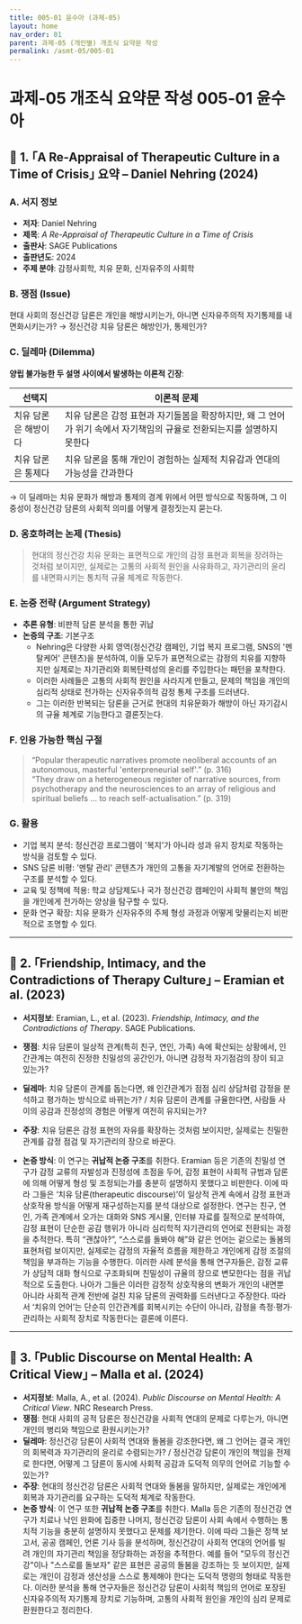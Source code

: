 ```yaml
---
title: 005-01 윤수아 (과제-05)
layout: home
nav_order: 01
parent: 과제-05 (개인별) 개조식 요약문 작성
permalink: /asmt-05/005-01
---
```


# 과제-05 개조식 요약문 작성 005-01 윤수아 

## 📘 1. ｢A Re-Appraisal of Therapeutic Culture in a Time of Crisis｣ 요약 – Daniel Nehring (2024)

### A. 서지 정보  
- **저자**: Daniel Nehring
- **제목**: *A Re-Appraisal of Therapeutic Culture in a Time of Crisis*  
- **출판사**: SAGE Publications
- **출판년도**: 2024
- **주제 분야**: 감정사회학, 치유 문화, 신자유주의 사회학


### B. 쟁점 (Issue)
현대 사회의 정신건강 담론은 개인을 해방시키는가, 아니면 신자유주의적 자기통제를 내면화시키는가?
→ 정신건강 치유 담론은 해방인가, 통제인가?


### C. 딜레마 (Dilemma)  
**양립 불가능한 두 설명 사이에서 발생하는 이론적 긴장**:

| 선택지 | 이론적 문제 |
|--------|-------------|
| 치유 담론은 해방이다 | 치유 담론은 감정 표현과 자기돌봄을 확장하지만, 왜 그 언어가 위기 속에서 자기책임의 규율로 전환되는지를 설명하지 못한다 |
| 치유 담론은 통제다 | 치유 담론을 통해 개인이 경험하는 실제적 치유감과 연대의 가능성을 간과한다 |

→ 이 딜레마는 치유 문화가 해방과 통제의 경계 위에서 어떤 방식으로 작동하며, 그 이중성이 정신건강 담론의 사회적 의미를 어떻게 결정짓는지 묻는다.


### D. 옹호하려는 논제 (Thesis)  
> 현대의 정신건강 치유 문화는 표면적으로 개인의 감정 표현과 회복을 장려하는 것처럼 보이지만, 실제로는 고통의 사회적 원인을 사유화하고, 자기관리의 윤리를 내면화시키는 통치적 규율 체계로 작동한다.

### E. 논증 전략 (Argument Strategy)  
- **추론 유형**: 비판적 담론 분석을 통한 귀납
- **논증의 구조**:
  기본구조
  - Nehring은 다양한 사회 영역(정신건강 캠페인, 기업 복지 프로그램, SNS의 '멘탈케어' 콘텐츠)을 분석하여, 이들 모두가 표면적으로는 감정의 치유를 지향하지만 실제로는 자기관리와 회복탄력성의 윤리를 주입한다는 패턴을 포착한다.
  - 이러한 사례들은 고통의 사회적 원인을 사라지게 만들고, 문제의 책임을 개인의 심리적 상태로 전가하는 신자유주의적 감정 통제 구조를 드러낸다.
  - 그는 이러한 반복되는 담론을 근거로 현대의 치유문화가 해방이 아닌 자기감시의 규율 체계로 기능한다고 결론짓는다.

### F. 인용 가능한 핵심 구절
> “Popular therapeutic narratives promote neoliberal accounts of an autonomous, masterful 'enterpreneurial self'.” (p. 316)  
> “They draw on a heterogeneous register of narrative sources, from psychotherapy and the neurosciences to an array of religious and spiritual beliefs ... to reach self-actualisation.” (p. 319)


### G. 활용
- 기업 복지 분석: 정신건강 프로그램이 '복지'가 아니라 성과 유지 장치로 작동하는 방식을 검토할 수 있다.
- SNS 담론 비평: '멘탈 관리' 콘텐츠가 개인의 고통을 자기계발의 언어로 전환하는 구조를 분석할 수 있다.
- 교육 및 정책에 적용: 학교 상담제도나 국가 정신건강 캠페인이 사회적 불안의 책임을 개인에게 전가하는 양상을 탐구할 수 있다.
- 문화 연구 확장: 치유 문화가 신자유주의 주체 형성 과정과 어떻게 맞물리는지 비판적으로 조명할 수 있다.

---

## 📘 2. ｢Friendship, Intimacy, and the Contradictions of Therapy Culture｣ – Eramian et al. (2023)

- **서지정보**: Eramian, L., et al. (2023). *Friendship, Intimacy, and the Contradictions of Therapy*. SAGE Publications.

- **쟁점**: 치유 담론이 일상적 관계(특히 친구, 연인, 가족) 속에 확산되는 상황에서, 인간관계는 여전히 진정한 친밀성의 공간인가, 아니면 감정적 자기점검의 장이 되고 있는가?
- **딜레마**: 치유 담론이 관계를 돕는다면, 왜 인간관계가 점점 심리 상담처럼 감정을 분석하고 평가하는 방식으로 바뀌는가? / 치유 담론이 관계를 규율한다면, 사람들 사이의 공감과 진정성의 경험은 어떻게 여전히 유지되는가?
- **주장**: 치유 담론은 감정 표현의 자유를 확장하는 것처럼 보이지만, 실제로는 친밀한 관계를 감정 점검 및 자기관리의 장으로 바꾼다.
- **논증 방식**: 이 연구는 **귀납적 논증 구조**를 취한다. Eramian 등은 기존의 친밀성 연구가 감정 교류의 자발성과 진정성에 초점을 두어, 감정 표현이 사회적 규범과 담론에 의해 어떻게 형성 및 조정되는가를 충분히 설명하지 못했다고 비판한다. 이에 따라 그들은 ‘치유 담론(therapeutic discourse)’이 일상적 관계 속에서 감정 표현과 상호작용 방식을 어떻게 재구성하는지를 분석 대상으로 설정한다. 연구는 친구, 연인, 가족 관계에서 오가는 대화와 SNS 게시물, 인터뷰 자료를 질적으로 분석하여, 감정 표현이 단순한 공감 행위가 아니라 심리학적 자기관리의 언어로 전환되는 과정을 추적한다. 특히 “괜찮아?”, “스스로를 돌봐야 해”와 같은 언어는 겉으로는 돌봄의 표현처럼 보이지만, 실제로는 감정의 자율적 흐름을 제한하고 개인에게 감정 조절의 책임을 부과하는 기능을 수행한다. 이러한 사례 분석을 통해 연구자들은, 감정 교류가 상담적 대화 형식으로 구조화되며 친밀성이 규율의 장으로 변모한다는 점을 귀납적으로 도출한다. 나아가 그들은 이러한 감정적 상호작용의 변화가 개인의 내면뿐 아니라 사회적 관계 전반에 걸친 치유 담론의 권력화를 드러낸다고 주장한다. 따라서 ‘치유의 언어’는 단순히 인간관계를 회복시키는 수단이 아니라, 감정을 측정·평가·관리하는 사회적 장치로 작동한다는 결론에 이른다.

---

## 📘 3. ｢Public Discourse on Mental Health: A Critical View｣ – Malla et al. (2024)

- **서지정보**: Malla, A., et al. (2024). *Public Discourse on Mental Health: A Critical View*. NRC Research Press.
- **쟁점**: 현대 사회의 공적 담론은 정신건강을 사회적 연대의 문제로 다루는가, 아니면 개인의 병리와 책임으로 환원시키는가?
- **딜레마**: 정신건강 담론이 사회적 연대와 돌봄을 강조한다면, 왜 그 언어는 결국 개인의 회복력과 자기관리의 윤리로 수렴되는가? / 정신건강 담론이 개인의 책임을 전제로 한다면, 어떻게 그 담론이 동시에 사회적 공감과 도덕적 의무의 언어로 기능할 수 있는가?
- **주장**: 현대의 정신건강 담론은 사회적 연대와 돌봄을 말하지만, 실제로는 개인에게 회복과 자기관리를 요구하는 도덕적 체계로 작동한다. 
- **논증 방식**: 이 연구 또한 **귀납적 논증 구조**를 취한다. Malla 등은 기존의 정신건강 연구가 치료나 낙인 완화에 집중한 나머지, 정신건강 담론이 사회 속에서 수행하는 통치적 기능을 충분히 설명하지 못했다고 문제를 제기한다. 이에 따라 그들은 정책 보고서, 공공 캠페인, 언론 기사 등을 분석하며, 정신건강이 사회적 연대의 언어를 빌려 개인의 자기관리 책임을 정당화하는 과정을 추적한다. 예를 들어 "모두의 정신건강"이나 "스스로를 돌보자" 같은 표현은 공공의 돌봄을 강조하는 듯 보이지만, 실제로는 개인이 감정과 생산성을 스스로 통제해야 한다는 도덕적 명령의 형태로 작동한다. 이러한 분석을 통해 연구자들은 정신건강 담론이 사회적 책임의 언어로 포장된 신자유주의적 자기통제 장치로 기능하며, 고통의 사회적 원인을 개인의 심리 문제로 환원한다고 정리한다.
